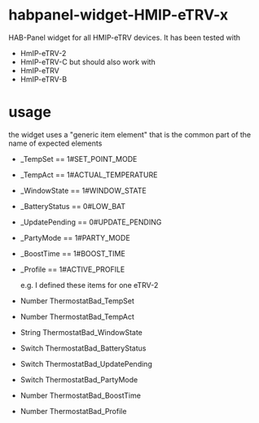 # habpanel-widget-HMIP-eTRV-x
HAB-Panel widget for all HMIP-eTRV devices.
It has been tested with 
* HmIP-eTRV-2
* HmIP-eTRV-C
but should also work with
* HmIP-eTRV
* HmIP-eTRV-B

# usage
the widget uses a "generic item element" that is the common part of the name of expected elements
* <generic>_TempSet == 1#SET_POINT_MODE
* <generic>_TempAct == 1#ACTUAL_TEMPERATURE
* <generic>_WindowState == 1#WINDOW_STATE
* <generic>_BatteryStatus == 0#LOW_BAT
* <generic>_UpdatePending == 0#UPDATE_PENDING
* <generic>_PartyMode == 1#PARTY_MODE
* <generic>_BoostTime == 1#BOOST_TIME
* <generic>_Profile == 1#ACTIVE_PROFILE
  
  e.g. I defined these items for one eTRV-2
* Number ThermostatBad_TempSet
* Number ThermostatBad_TempAct
* String ThermostatBad_WindowState
* Switch ThermostatBad_BatteryStatus
* Switch ThermostatBad_UpdatePending
* Switch ThermostatBad_PartyMode
* Number ThermostatBad_BoostTime
* Number ThermostatBad_Profile

